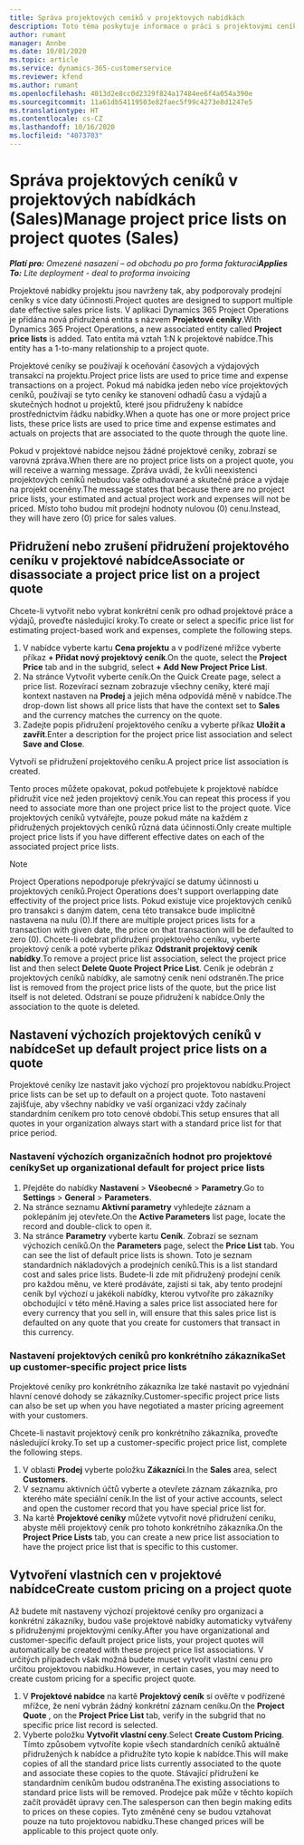 ```yaml
---
title: Správa projektových ceníků v projektových nabídkách
description: Toto téma poskytuje informace o práci s projektovými ceníky v nabídkách. (Sales)
author: rumant
manager: Annbe
ms.date: 10/01/2020
ms.topic: article
ms.service: dynamics-365-customerservice
ms.reviewer: kfend
ms.author: rumant
ms.openlocfilehash: 4013d2e8cc0d2329f824a17484ee6f4a054a390e
ms.sourcegitcommit: 11a61db54119503e82faec5f99c4273e8d1247e5
ms.translationtype: HT
ms.contentlocale: cs-CZ
ms.lasthandoff: 10/16/2020
ms.locfileid: "4073703"
---
```

# <a name="manage-project-price-lists-on-project-quotes-sales"></a><span data-ttu-id="8c280-104">Správa projektových ceníků v projektových nabídkách (Sales)</span><span class="sxs-lookup"><span data-stu-id="8c280-104">Manage project price lists on project quotes (Sales)</span></span>

<span data-ttu-id="8c280-105">_**Platí pro:** Omezené nasazení – od obchodu po pro forma fakturaci_</span><span class="sxs-lookup"><span data-stu-id="8c280-105">_**Applies To:** Lite deployment - deal to proforma invoicing_</span></span>

<span data-ttu-id="8c280-106">Projektové nabídky projektu jsou navrženy tak, aby podporovaly prodejní ceníky s více daty účinnosti.</span><span class="sxs-lookup"><span data-stu-id="8c280-106">Project quotes are designed to support multiple date effective sales price lists.</span></span> <span data-ttu-id="8c280-107">V aplikaci Dynamics 365 Project Operations je přidána nová přidružená entita s názvem **Projektové ceníky**.</span><span class="sxs-lookup"><span data-stu-id="8c280-107">With Dynamics 365 Project Operations, a new associated entity called **Project price lists** is added.</span></span> <span data-ttu-id="8c280-108">Tato entita má vztah 1:N k projektové nabídce.</span><span class="sxs-lookup"><span data-stu-id="8c280-108">This entity has a 1-to-many relationship to a project quote.</span></span>

<span data-ttu-id="8c280-109">Projektové ceníky se používají k oceňování časových a výdajových transakcí na projektu.</span><span class="sxs-lookup"><span data-stu-id="8c280-109">Project price lists are used to price time and expense transactions on a project.</span></span> <span data-ttu-id="8c280-110">Pokud má nabídka jeden nebo více projektových ceníků, používají se tyto ceníky ke stanovení odhadů času a výdajů a skutečných hodnot u projektů, které jsou přidruženy k nabídce prostřednictvím řádku nabídky.</span><span class="sxs-lookup"><span data-stu-id="8c280-110">When a quote has one or more project price lists, these price lists are used to price time and expense estimates and actuals on projects that are associated to the quote through the quote line.</span></span>

<span data-ttu-id="8c280-111">Pokud v projektové nabídce nejsou žádné projektové ceníky, zobrazí se varovná zpráva.</span><span class="sxs-lookup"><span data-stu-id="8c280-111">When there are no project price lists on a project quote, you will receive a warning message.</span></span> <span data-ttu-id="8c280-112">Zpráva uvádí, že kvůli neexistenci projektových ceníků nebudou vaše odhadované a skutečné práce a výdaje na projekt oceněny.</span><span class="sxs-lookup"><span data-stu-id="8c280-112">The message states that because there are no project price lists, your estimated and actual project work and expenses will not be priced.</span></span> <span data-ttu-id="8c280-113">Místo toho budou mít prodejní hodnoty nulovou (0) cenu.</span><span class="sxs-lookup"><span data-stu-id="8c280-113">Instead, they will have zero (0) price for sales values.</span></span>

## <a name="associate-or-disassociate-a-project-price-list-on-a-project-quote"></a><span data-ttu-id="8c280-114">Přidružení nebo zrušení přidružení projektového ceníku v projektové nabídce</span><span class="sxs-lookup"><span data-stu-id="8c280-114">Associate or disassociate a project price list on a project quote</span></span>

<span data-ttu-id="8c280-115">Chcete-li vytvořit nebo vybrat konkrétní ceník pro odhad projektové práce a výdajů, proveďte následující kroky.</span><span class="sxs-lookup"><span data-stu-id="8c280-115">To create or select a specific price list for estimating project-based work and expenses, complete the following steps.</span></span>

1. <span data-ttu-id="8c280-116">V nabídce vyberte kartu **Cena projektu** a v podřízené mřížce vyberte příkaz **+ Přidat nový projektový ceník**.</span><span class="sxs-lookup"><span data-stu-id="8c280-116">On the quote, select the **Project Price** tab and in the subgrid, select **+ Add New Project Price List**.</span></span>
2. <span data-ttu-id="8c280-117">Na stránce Vytvořit vyberte ceník.</span><span class="sxs-lookup"><span data-stu-id="8c280-117">On the Quick Create page, select a price list.</span></span> <span data-ttu-id="8c280-118">Rozevírací seznam zobrazuje všechny ceníky, které mají kontext nastaven na **Prodej** a jejich měna odpovídá měně v nabídce.</span><span class="sxs-lookup"><span data-stu-id="8c280-118">The drop-down list shows all price lists that have the context set to **Sales** and the currency matches the currency on the quote.</span></span>
4. <span data-ttu-id="8c280-119">Zadejte popis přidružení projektového ceníku a vyberte příkaz **Uložit a zavřít**.</span><span class="sxs-lookup"><span data-stu-id="8c280-119">Enter a description for the project price list association and select **Save and Close**.</span></span>

<span data-ttu-id="8c280-120">Vytvoří se přidružení projektového ceníku.</span><span class="sxs-lookup"><span data-stu-id="8c280-120">A project price list association is created.</span></span>

<span data-ttu-id="8c280-121">Tento proces můžete opakovat, pokud potřebujete k projektové nabídce přidružit více než jeden projektový ceník.</span><span class="sxs-lookup"><span data-stu-id="8c280-121">You can repeat this process if you need to associate more than one project price list to the project quote.</span></span> <span data-ttu-id="8c280-122">Více projektových ceníků vytvářejte, pouze pokud máte na každém z přidružených projektových ceníků různá data účinnosti.</span><span class="sxs-lookup"><span data-stu-id="8c280-122">Only create multiple project price lists if you have different effective dates on each of the associated project price lists.</span></span>

> [!NOTE]
> <span data-ttu-id="8c280-123">Project Operations nepodporuje překrývající se datumy účinnosti u projektových ceníků.</span><span class="sxs-lookup"><span data-stu-id="8c280-123">Project Operations does't support overlapping date effectivity of the project price lists.</span></span> <span data-ttu-id="8c280-124">Pokud existuje více projektových ceníků pro transakci s daným datem, cena této transakce bude implicitně nastavena na nulu (0).</span><span class="sxs-lookup"><span data-stu-id="8c280-124">If there are multiple project prices lists for a transaction with given date, the price on that transaction will be defaulted to zero (0).</span></span>
<span data-ttu-id="8c280-125">Chcete-li odebrat přidružení projektového ceníku, vyberte projektový ceník a poté vyberte příkaz **Odstranit projektový ceník nabídky**.</span><span class="sxs-lookup"><span data-stu-id="8c280-125">To remove a project price list association, select the project price list and then select **Delete Quote Project Price List**.</span></span> <span data-ttu-id="8c280-126">Ceník je odebrán z projektových ceníků nabídky, ale samotný ceník není odstraněn.</span><span class="sxs-lookup"><span data-stu-id="8c280-126">The price list is removed from the project price lists of the quote, but the price list itself is not deleted.</span></span> <span data-ttu-id="8c280-127">Odstraní se pouze přidružení k nabídce.</span><span class="sxs-lookup"><span data-stu-id="8c280-127">Only the association to the quote is deleted.</span></span>

## <a name="set-up-default-project-price-lists-on-a-quote"></a><span data-ttu-id="8c280-128">Nastavení výchozích projektových ceníků v nabídce</span><span class="sxs-lookup"><span data-stu-id="8c280-128">Set up default project price lists on a quote</span></span>

<span data-ttu-id="8c280-129">Projektové ceníky lze nastavit jako výchozí pro projektovou nabídku.</span><span class="sxs-lookup"><span data-stu-id="8c280-129">Project price lists can be set up to default on a project quote.</span></span> <span data-ttu-id="8c280-130">Toto nastavení zajišťuje, aby všechny nabídky ve vaší organizaci vždy začínaly standardním ceníkem pro toto cenové období.</span><span class="sxs-lookup"><span data-stu-id="8c280-130">This setup ensures that all quotes in your organization always start with a standard price list for that price period.</span></span>

### <a name="set-up-organizational-default-for-project-price-lists"></a><span data-ttu-id="8c280-131">Nastavení výchozích organizačních hodnot pro projektové ceníky</span><span class="sxs-lookup"><span data-stu-id="8c280-131">Set up organizational default for project price lists</span></span>

1. <span data-ttu-id="8c280-132">Přejděte do nabídky **Nastavení** > **Všeobecné** > **Parametry**.</span><span class="sxs-lookup"><span data-stu-id="8c280-132">Go to **Settings** > **General** > **Parameters**.</span></span>
2. <span data-ttu-id="8c280-133">Na stránce seznamu **Aktivní parametry** vyhledejte záznam a poklepáním jej otevřete.</span><span class="sxs-lookup"><span data-stu-id="8c280-133">On the **Active Parameters** list page, locate the record and double-click to open it.</span></span> 
3. <span data-ttu-id="8c280-134">Na stránce **Parametry** vyberte kartu **Ceník**. Zobrazí se seznam výchozích ceníků.</span><span class="sxs-lookup"><span data-stu-id="8c280-134">On the **Parameters** page, select the **Price List** tab. You can see the list of default price lists is shown.</span></span> <span data-ttu-id="8c280-135">Toto je seznam standardních nákladových a prodejních ceníků.</span><span class="sxs-lookup"><span data-stu-id="8c280-135">This is a list standard cost and sales price lists.</span></span> <span data-ttu-id="8c280-136">Budete-li zde mít přidružený prodejní ceník pro každou měnu, ve které prodáváte, zajistí si tak, aby tento prodejní ceník byl výchozí u jakékoli nabídky, kterou vytvoříte pro zákazníky obchodující v této měně.</span><span class="sxs-lookup"><span data-stu-id="8c280-136">Having a sales price list associated here for every currency that you sell in, will ensure that this sales price list is defaulted on any quote that you create for customers that transact in this currency.</span></span>

### <a name="set-up-customer-specific-project-price-lists"></a><span data-ttu-id="8c280-137">Nastavení projektových ceníků pro konkrétního zákazníka</span><span class="sxs-lookup"><span data-stu-id="8c280-137">Set up customer-specific project price lists</span></span>

<span data-ttu-id="8c280-138">Projektové ceníky pro konkrétního zákazníka lze také nastavit po vyjednání hlavní cenové dohody se zákazníky.</span><span class="sxs-lookup"><span data-stu-id="8c280-138">Customer-specific project price lists can also be set up when you have negotiated a master pricing agreement with your customers.</span></span>

<span data-ttu-id="8c280-139">Chcete-li nastavit projektový ceník pro konkrétního zákazníka, proveďte následující kroky.</span><span class="sxs-lookup"><span data-stu-id="8c280-139">To set up a customer-specific project price list, complete the following steps.</span></span>

1. <span data-ttu-id="8c280-140">V oblasti **Prodej** vyberte položku **Zákazníci**.</span><span class="sxs-lookup"><span data-stu-id="8c280-140">In the **Sales** area, select **Customers**.</span></span>
2. <span data-ttu-id="8c280-141">V seznamu aktivních účtů vyberte a otevřete záznam zákazníka, pro kterého máte speciální ceník.</span><span class="sxs-lookup"><span data-stu-id="8c280-141">In the list of your active accounts, select and open the customer record that you have special price list for.</span></span>
3. <span data-ttu-id="8c280-142">Na kartě **Projektové ceníky** můžete vytvořit nové přidružení ceníku, abyste měli projektový ceník pro tohoto konkrétního zákazníka.</span><span class="sxs-lookup"><span data-stu-id="8c280-142">On the **Project Price Lists** tab, you can create a new price list association to have the project price list that is specific to this customer.</span></span>

## <a name="create-custom-pricing-on-a-project-quote"></a><span data-ttu-id="8c280-143">Vytvoření vlastních cen v projektové nabídce</span><span class="sxs-lookup"><span data-stu-id="8c280-143">Create custom pricing on a project quote</span></span>

<span data-ttu-id="8c280-144">Až budete mít nastaveny výchozí projektové ceníky pro organizaci a konkrétní zákazníky, budou vaše projektové nabídky automaticky vytvářeny s přidruženými projektovými ceníky.</span><span class="sxs-lookup"><span data-stu-id="8c280-144">After you have organizational and customer-specific default project price lists, your project quotes will automatically be created with these project price list associations.</span></span> <span data-ttu-id="8c280-145">V určitých případech však možná budete muset vytvořit vlastní cenu pro určitou projektovou nabídku.</span><span class="sxs-lookup"><span data-stu-id="8c280-145">However, in certain cases, you may need to create custom pricing for a specific project quote.</span></span> 

1. <span data-ttu-id="8c280-146">V **Projektové nabídce** na kartě **Projektový ceník** si ověřte v podřízené mřížce, že není vybrán žádný konkrétní záznam ceníku.</span><span class="sxs-lookup"><span data-stu-id="8c280-146">On the **Project Quote** , on the **Project Price List** tab, verify in the subgrid that no specific price list record is selected.</span></span>
2. <span data-ttu-id="8c280-147">Vyberte položku **Vytvořit vlastní ceny**.</span><span class="sxs-lookup"><span data-stu-id="8c280-147">Select **Create Custom Pricing**.</span></span> <span data-ttu-id="8c280-148">Tímto způsobem vytvoříte kopie všech standardních ceníků aktuálně přidružených k nabídce a přidružíte tyto kopie k nabídce.</span><span class="sxs-lookup"><span data-stu-id="8c280-148">This will make copies of all the standard price lists currently associated to the quote and associate these copies to the quote.</span></span> <span data-ttu-id="8c280-149">Stávající přidružení ke standardním ceníkům budou odstraněna.</span><span class="sxs-lookup"><span data-stu-id="8c280-149">The existing associations to standard price lists will be removed.</span></span> <span data-ttu-id="8c280-150">Prodejce pak může v těchto kopiích začít provádět úpravy cen.</span><span class="sxs-lookup"><span data-stu-id="8c280-150">The salesperson can then begin making edits to prices on these copies.</span></span> <span data-ttu-id="8c280-151">Tyto změněné ceny se budou vztahovat pouze na tuto projektovou nabídku.</span><span class="sxs-lookup"><span data-stu-id="8c280-151">These changed prices will be applicable to this project quote only.</span></span>
